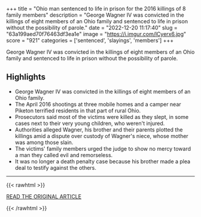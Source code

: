 +++
title = "Ohio man sentenced to life in prison for the 2016 killings of 8 family members"
description = "George Wagner IV was convicted in the killings of eight members of an Ohio family and sentenced to life in prison without the possibility of parole."
date = "2022-12-20 11:17:40"
slug = "63a199aed70f76463df3ea1e"
image = "https://i.imgur.com/lCyerx6.jpg"
score = "921"
categories = ['sentenced', 'slayings', 'members']
+++

George Wagner IV was convicted in the killings of eight members of an Ohio family and sentenced to life in prison without the possibility of parole.

## Highlights

- George Wagner IV was convicted in the killings of eight members of an Ohio family.
- The April 2016 shootings at three mobile homes and a camper near Piketon terrified residents in that part of rural Ohio.
- Prosecutors said most of the victims were killed as they slept, in some cases next to their very young children, who weren't injured.
- Authorities alleged Wagner, his brother and their parents plotted the killings amid a dispute over custody of Wagner's niece, whose mother was among those slain.
- The victims' family members urged the judge to show no mercy toward a man they called evil and remorseless.
- It was no longer a death penalty case because his brother made a plea deal to testify against the others.

---

{{< rawhtml >}}
  <p class="article-category">
    <a target="_blank" href="https://www.cbsnews.com/news/george-wagner-iv-sentenced-life-prison-murders-rhoden-family-ohio/?intcid=CNI-00-10aaa3b&amp;ftag=CNM-00-10aab4i">READ THE ORIGINAL ARTICLE</a>
  </p>
{{< /rawhtml >}}
